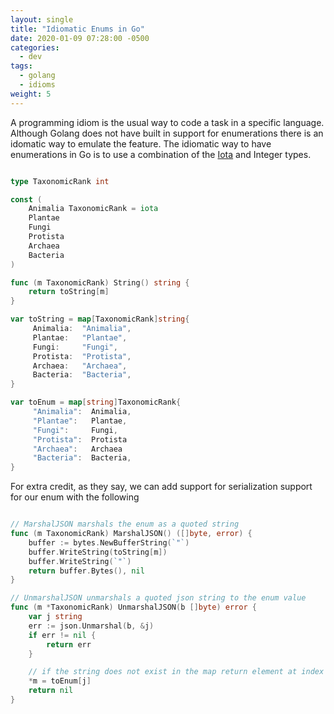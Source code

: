 ```yaml
---
layout: single
title: "Idiomatic Enums in Go"
date: 2020-01-09 07:28:00 -0500
categories:
  - dev
tags:
  - golang
  - idioms
weight: 5
---
```


A programming idiom is the usual way to code a task in a specific language. Although Golang does not have built in support for enumerations there is an idomatic way to emulate the feature. The idiomatic way to have enumerations in Go is to use a combination of the [Iota](https://github.com/golang/go/wiki/Iota) and Integer types.

``` go

type TaxonomicRank int

const (
    Animalia TaxonomicRank = iota
    Plantae
    Fungi
    Protista
    Archaea
    Bacteria
)

func (m TaxonomicRank) String() string {
	return toString[m]
}

var toString = map[TaxonomicRank]string{
     Animalia:  "Animalia",
     Plantae:   "Plantae",
     Fungi:     "Fungi",
     Protista:  "Protista",
     Archaea:   "Archaea",
     Bacteria:  "Bacteria",
}

var toEnum = map[string]TaxonomicRank{
     "Animalia":  Animalia,
     "Plantae":   Plantae,
     "Fungi":     Fungi,
     "Protista":  Protista
     "Archaea":   Archaea
     "Bacteria":  Bacteria,
}


```

For extra credit, as they say, we can add support for serialization support for our enum with the following

``` go

// MarshalJSON marshals the enum as a quoted string
func (m TaxonomicRank) MarshalJSON() ([]byte, error) {
	buffer := bytes.NewBufferString(`"`)
	buffer.WriteString(toString[m])
	buffer.WriteString(`"`)
	return buffer.Bytes(), nil
}

// UnmarshalJSON unmarshals a quoted json string to the enum value
func (m *TaxonomicRank) UnmarshalJSON(b []byte) error {
	var j string
	err := json.Unmarshal(b, &j)
	if err != nil {
		return err
	}

	// if the string does not exist in the map return element at index 0
	*m = toEnum[j]
	return nil
}

```
